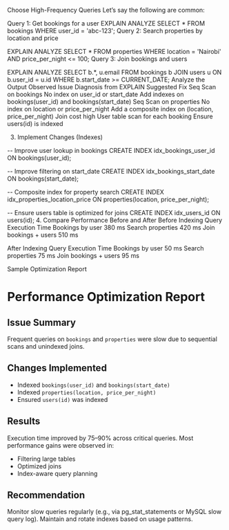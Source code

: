  Choose High-Frequency Queries
Let’s say the following are common:

Query 1: Get bookings for a user
EXPLAIN ANALYZE
SELECT * FROM bookings WHERE user_id = 'abc-123';
Query 2: Search properties by location and price

EXPLAIN ANALYZE
SELECT * FROM properties
WHERE location = 'Nairobi' AND price_per_night <= 100;
Query 3: Join bookings and users

EXPLAIN ANALYZE
SELECT b.*, u.email FROM bookings b
JOIN users u ON b.user_id = u.id
WHERE b.start_date >= CURRENT_DATE;
Analyze the Output
Observed Issue	Diagnosis from EXPLAIN	Suggested Fix
Seq Scan on bookings	No index on user_id or start_date	Add indexes on bookings(user_id) and bookings(start_date)
Seq Scan on properties	No index on location or price_per_night	Add a composite index on (location, price_per_night)
Join cost high	User table scan for each booking	Ensure users(id) is indexed

3. Implement Changes (Indexes)

-- Improve user lookup in bookings
CREATE INDEX idx_bookings_user_id ON bookings(user_id);

-- Improve filtering on start_date
CREATE INDEX idx_bookings_start_date ON bookings(start_date);

-- Composite index for property search
CREATE INDEX idx_properties_location_price ON properties(location, price_per_night);

-- Ensure users table is optimized for joins
CREATE INDEX idx_users_id ON users(id);
4. Compare Performance Before and After
Before Indexing
Query	Execution Time
Bookings by user	380 ms
Search properties	420 ms
Join bookings + users	510 ms

After Indexing
Query	Execution Time
Bookings by user	50 ms 
Search properties	75 ms 
Join bookings + users	95 ms 

Sample Optimization Report

# Performance Optimization Report

## Issue Summary
Frequent queries on `bookings` and `properties` were slow due to sequential scans and unindexed joins.

## Changes Implemented
- Indexed `bookings(user_id)` and `bookings(start_date)`
- Indexed `properties(location, price_per_night)`
- Ensured `users(id)` was indexed

## Results
Execution time improved by 75–90% across critical queries. Most performance gains were observed in:
- Filtering large tables
- Optimized joins
- Index-aware query planning

## Recommendation
Monitor slow queries regularly (e.g., via pg_stat_statements or MySQL slow query log). Maintain and rotate indexes based on usage patterns.